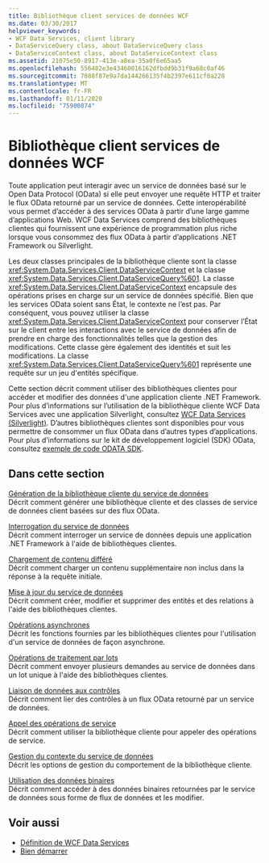 ```yaml
---
title: Bibliothèque client services de données WCF
ms.date: 03/30/2017
helpviewer_keywords:
- WCF Data Services, client library
- DataServiceQuery class, about DataServiceQuery class
- DataServiceContext class, about DataServiceContext class
ms.assetid: 21075e50-8917-413e-a8ea-35a0f6e65aa5
ms.openlocfilehash: 556482e3e43460016162dfbdd9b31f9a68c0af46
ms.sourcegitcommit: 7088f87e9a7da144266135f4b2397e611cf0a228
ms.translationtype: MT
ms.contentlocale: fr-FR
ms.lasthandoff: 01/11/2020
ms.locfileid: "75900874"
---
```

# <a name="wcf-data-services-client-library"></a>Bibliothèque client services de données WCF
Toute application peut interagir avec un service de données basé sur le Open Data Protocol (OData) si elle peut envoyer une requête HTTP et traiter le flux OData retourné par un service de données. Cette interopérabilité vous permet d’accéder à des services OData à partir d’une large gamme d’applications Web. WCF Data Services comprend des bibliothèques clientes qui fournissent une expérience de programmation plus riche lorsque vous consommez des flux OData à partir d’applications .NET Framework ou Silverlight.  
  
 Les deux classes principales de la bibliothèque cliente sont la classe <xref:System.Data.Services.Client.DataServiceContext> et la classe <xref:System.Data.Services.Client.DataServiceQuery%601>. La classe <xref:System.Data.Services.Client.DataServiceContext> encapsule des opérations prises en charge sur un service de données spécifié. Bien que les services OData soient sans État, le contexte ne l’est pas. Par conséquent, vous pouvez utiliser la classe <xref:System.Data.Services.Client.DataServiceContext> pour conserver l’État sur le client entre les interactions avec le service de données afin de prendre en charge des fonctionnalités telles que la gestion des modifications. Cette classe gère également des identités et suit les modifications. La classe <xref:System.Data.Services.Client.DataServiceQuery%601> représente une requête sur un jeu d'entités spécifique.  
  
 Cette section décrit comment utiliser des bibliothèques clientes pour accéder et modifier des données d'une application cliente .NET Framework. Pour plus d’informations sur l’utilisation de la bibliothèque cliente WCF Data Services avec une application Silverlight, consultez [WCF Data Services (Silverlight)](https://docs.microsoft.com/previous-versions/windows/silverlight/dotnet-windows-silverlight/cc838234(v%3dvs.95)). D’autres bibliothèques clientes sont disponibles pour vous permettre de consommer un flux OData dans d’autres types d’applications. Pour plus d’informations sur le kit de développement logiciel (SDK) OData, consultez [exemple de code ODATA SDK](https://www.odata.org/ecosystem/#sdk).
  
## <a name="in-this-section"></a>Dans cette section  
 [Génération de la bibliothèque cliente du service de données](generating-the-data-service-client-library-wcf-data-services.md)  
 Décrit comment générer une bibliothèque cliente et des classes de service de données client basées sur des flux OData.  
  
 [Interrogation du service de données](querying-the-data-service-wcf-data-services.md)  
 Décrit comment interroger un service de données depuis une application .NET Framework à l'aide de bibliothèques clientes.  
  
 [Chargement de contenu différé](loading-deferred-content-wcf-data-services.md)  
 Décrit comment charger un contenu supplémentaire non inclus dans la réponse à la requête initiale.  
  
 [Mise à jour du service de données](updating-the-data-service-wcf-data-services.md)  
 Décrit comment créer, modifier et supprimer des entités et des relations à l'aide des bibliothèques clientes.  
  
 [Opérations asynchrones](asynchronous-operations-wcf-data-services.md)  
 Décrit les fonctions fournies par les bibliothèques clientes pour l'utilisation d'un service de données de façon asynchrone.  
  
 [Opérations de traitement par lots](batching-operations-wcf-data-services.md)  
 Décrit comment envoyer plusieurs demandes au service de données dans un lot unique à l'aide des bibliothèques clientes.  
  
 [Liaison de données aux contrôles](binding-data-to-controls-wcf-data-services.md)  
 Décrit comment lier des contrôles à un flux OData retourné par un service de données.  
  
 [Appel des opérations de service](calling-service-operations-wcf-data-services.md)  
 Décrit comment utiliser la bibliothèque cliente pour appeler des opérations de service.  
  
 [Gestion du contexte du service de données](managing-the-data-service-context-wcf-data-services.md)  
 Décrit les options de gestion du comportement de la bibliothèque cliente.  
  
 [Utilisation des données binaires](working-with-binary-data-wcf-data-services.md)  
 Décrit comment accéder à des données binaires retournées par le service de données sous forme de flux de données et les modifier.  
  
## <a name="see-also"></a>Voir aussi

- [Définition de WCF Data Services](defining-wcf-data-services.md)
- [Bien démarrer](getting-started-with-wcf-data-services.md)
